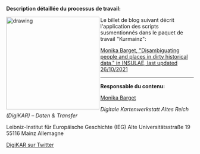 **Description détaillée du processus de travail:**

<img src="https://insulae.hypotheses.org/files/2021/10/INSULAE_featured-images_biographic-data-980x450.png" alt="drawing" width="250" align="left"/>

Le billet de blog suivant décrit l'application des scripts susmentionnés dans le paquet de travail "Kurmainz":

[Monika Barget, "Disambiguating people and places in dirty historical data," in INSULAE, last updated 26/10/2021](https://insulae.hypotheses.org/333)

<hr>

**Responsable du contenu:**

[Monika Barget](https://github.com/MonikaBarget)

*Digitale Kartenwerkstatt Altes Reich (DigiKAR) – Daten & Transfer* 

Leibniz-Institut für Europäische Geschichte (IEG) 
Alte Universitätsstraße 19 
55116 Mainz 
Allemagne

[DigiKAR sur Twitter](https://twitter.com/digi_KAR)
